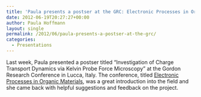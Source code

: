 ```yaml
---
title: 'Paula presents a postser at the GRC: Electronic Processes in Organic Materials'
date: 2012-06-19T20:27:27+00:00
author: Paula Hoffmann
layout: single
permalink: /2012/06/paula-presents-a-postser-at-the-grc/
categories:
  - Presentations
---
```

Last week, Paula presented a postser titled &#8220;Investigation of Charge Transport Dynamics via Kelvin Probe Force Microscopy&#8221; at the Gordon Research Conference in Lucca, Italy. The conference, titled [Electronic Processes in Organic Materials](http://grc.org/programs.aspx?year=2012&program=elecproc), was a great introduction into the field and she came back with helpful suggestions and feedback on the project.
